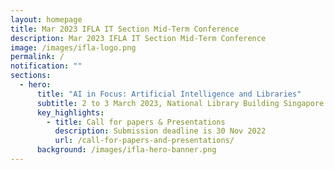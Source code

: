 ```yaml
---
layout: homepage
title: Mar 2023 IFLA IT Section Mid-Term Conference
description: Mar 2023 IFLA IT Section Mid-Term Conference
image: /images/ifla-logo.png
permalink: /
notification: ""
sections:
  - hero:
      title: "AI in Focus: Artificial Intelligence and Libraries"
      subtitle: 2 to 3 March 2023, National Library Building Singapore
      key_highlights:
        - title: Call for papers & Presentations
          description: Submission deadline is 30 Nov 2022
          url: /call-for-papers-and-presentations/
      background: /images/ifla-hero-banner.png
---
```

